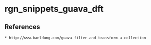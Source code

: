 # rgn_snippets_guava_dft

## References

	* http://www.baeldung.com/guava-filter-and-transform-a-collection